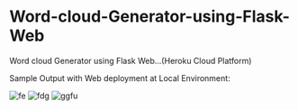 # Word-cloud-Generator-using-Flask-Web
 Word cloud Generator  using Flask Web...(Heroku Cloud Platform)
 
 Sample Output with Web deployment at Local Environment:
 
 
![fe](https://user-images.githubusercontent.com/56412471/137837312-50bfa418-6bd3-4c5e-8098-6b2b2369b3f7.JPG)
![fdg](https://user-images.githubusercontent.com/56412471/137837375-07b42b40-ef6e-4643-8e7e-85008bb833a7.JPG)
![ggfu](https://user-images.githubusercontent.com/56412471/137837392-117f9945-be0c-479d-9fe6-b0526c3b764e.JPG)
